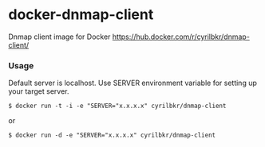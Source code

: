 # docker-dnmap-client

Dnmap client image for Docker
https://hub.docker.com/r/cyrilbkr/dnmap-client/

###  Usage

Default server is localhost.
Use SERVER environment variable for setting up your target server.

```
$ docker run -t -i -e "SERVER="x.x.x.x" cyrilbkr/dnmap-client
```

or 

```
$ docker run -d -e "SERVER="x.x.x.x" cyrilbkr/dnmap-client
```

